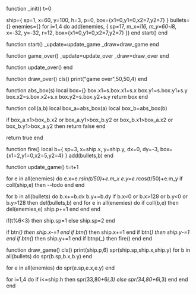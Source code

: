 function _init()
 t=0

 ship={
  sp=1,
  x=60,
  y=100,
  h=3,
  p=0,
  box={x1=0,y1=0,x2=7,y2=7}
 }
 bullets={}
 enemies={}
 for i=1,4 do
  add(enemies, {
   sp=17,
   m_x=i*16,
   m_y=60-i*8,
   x=-32,
   y=-32,
   r=12,
   box={x1=0,y1=0,x2=7,y2=7}
  })
 end
 start()
end

function start()
 _update=update_game
 _draw=draw_game
end

function game_over()
 _update=update_over
 _draw=draw_over
end

function update_over()
end

function draw_over()
 cls()
 print("game over",50,50,4)
end


function abs_box(s)
 local box={}
 box.x1=s.box.x1+s.x
 box.y1=s.box.y1+s.y
 box.x2=s.box.x2+s.x
 box.y2=s.box.y2+s.y
 return box
end

function coll(a,b)
 local box_a=abs_box(a)
 local box_b=abs_box(b)

 if box_a.x1>box_b.x2 or
    box_a.y1>box_b.y2 or
    box_b.x1>box_a.x2 or
    box_b.y1>box_a.y2 then
    return false
 end
 
 return true
end

function fire()
 local b={
  sp=3,
  x=ship.x,
  y=ship.y,
  dx=0,
  dy=-3,
  box={x1=2,y1=0,x2=5,y2=4}
 }
 add(bullets,b)
end

function update_game()
 t=t+1

 for e in all(enemies) do
  e.x=e.r*sin(t/50)+e.m_x
  e.y=e.r*cos(t/50)+e.m_y
  if coll(ship,e) then
   --todo
  end
 end
 
 for b in all(bullets) do
  b.x+=b.dx
  b.y+=b.dy
  if b.x<0 or b.x>128 or
   b.y<0 or b.y>128 then
   del(bullets,b)
  end
  for e in all(enemies) do
   if coll(b,e) then
    del(enemies,e)
    ship.p+=1
   end
  end
 end
 
 if(t%6<3) then
  ship.sp=1
 else
  ship.sp=2
 end
 
 if btn(_) then ship.x-=1 end
 if btn(_) then ship.x+=1 end
 if btn(_) then ship.y-=1 end
 if btn(_) then ship.y+=1 end
 if btnp(_) then fire() end
end

function draw_game()
 cls()
 print(ship.p,6)
 spr(ship.sp,ship.x,ship.y)
 for b in all(bullets) do
  spr(b.sp,b.x,b.y)
 end
 
 for e in all(enemies) do
  spr(e.sp,e.x,e.y)
 end
 
 for i=1,4 do
  if i<=ship.h then
   spr(33,80+6*i,3)
  else
   spr(34,80+6*i,3)
  end
 end
end

